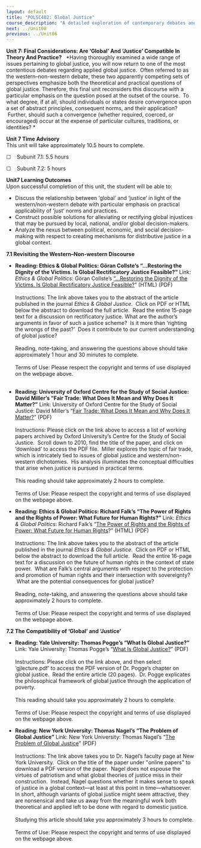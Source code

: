 ```yaml
---
layout: default
title: "POLSC402: Global Justice"
course_description: "A detailed exploration of contemporary debates and controversies regarding global justice. Topics include: human rights theory, the moral significance of national and cultural boundaries, the currency of distributive justice, global inequality and poverty, environmental devastation, and violence against women and children."
next: ../Unit08
previous: ../Unit06
---
```

**Unit 7: Final Considerations: Are ‘Global’ And ‘Justice’ Compatible In
Theory And Practice?** <span id="7"></span> 
*Having thoroughly examined a wide range of issues pertaining to global
justice, you will now return to one of the most contentious debates
regarding applied global justice.  Often referred to as the
western–non-western debate, these two apparently competing sets of
perspectives emphasize both the theoretical and practical questions of
global justice. Therefore, this final unit reconsiders this discourse
with a particular emphasis on the question posed at the outset of the
course.  To what degree, if at all, should individuals or states desire
convergence upon a set of abstract principles, consequent norms, and
their application?  Further, should such a convergence (whether
required, coerced, or encouraged) occur at the expense of particular
cultures, traditions, or identities? *

**Unit 7 Time Advisory**  
This unit will take approximately 10.5 hours to complete.   
  
 ☐    Subunit 7.1: 5.5 hours  
  
 ☐    Subunit 7.2: 5 hours

**Unit7 Learning Outcomes**  
Upon successful completion of this unit, the student will be able to:  
-   Discuss the relationship between ‘global’ and ‘justice’ in light of
    the western/non-western debate with particular emphasis on practical
    applicability of ‘just’ norms and practices.
-   Construct possible solutions for alleviating or rectifying global
    injustices that may be pursued by local, national, and/or global
    decision-makers.
-   Analyze the nexus between political, economic, and social
    decision-making with respect to creating mechanisms for distributive
    justice in a global context.

**7.1 Revisiting the Western–Non-western Discourse** <span
id="7.1"></span> 
-   **Reading: Ethics & Global Politics: Göran Collste’s “…Restoring the
    Dignity of the Victims. Is Global Rectificatory Justice Feasible?”**
    Link: *Ethics & Global Politics*: Göran Collste’s [“…Restoring the
    Dignity of the Victims. Is Global Rectificatory Justice
    Feasible?](http://www.ethicsandglobalpolitics.net/index.php/egp/article/view/1996)”
    (HTML) (PDF)  
        
     Instructions: The link above takes you to the abstract of the
    article published in the journal *Ethics & Global Justice*.  Click
    on PDF or HTML below the abstract to download the full article.
     Read the entire 15-page text for a discussion on rectificatory
    justice. What are the author’s arguments in favor of such a justice
    scheme?  Is it more than ‘righting the wrongs of the past?’  Does it
    contribute to our current understanding of global justice?  
        
     Reading, note-taking, and answering the questions above should take
    approximately 1 hour and 30 minutes to complete.  
        
     Terms of Use: Please respect the copyright and terms of use
    displayed on the webpage above.  
      

-   **Reading: University of Oxford Centre for the Study of Social
    Justice: David Miller’s “Fair Trade: What Does It Mean and Why Does
    It Matter?”**
    Link: University of Oxford Centre for the Study of Social Justice:
    David Miller’s “[Fair Trade: What Does It Mean and Why Does It
    Matter?](http://social-justice.politics.ox.ac.uk/index.php/working-papers)”
    (PDF)  
        
     Instructions: Please click on the link above to access a list of
    working papers archived by Oxford University’s Centre for the Study
    of Social Justice.  Scroll down to 2010, find the title of the
    paper, and click on ‘download’ to access the PDF file.  Miller
    explores the topic of fair trade, which is intricately tied to
    issues of global justice and western/non-western dichotomies.  His
    analysis illuminates the conceptual difficulties that arise when
    justice is pursued in practical terms.  
        
     This reading should take approximately 2 hours to complete.  
        
     Terms of Use: Please respect the copyright and terms of use
    displayed on the webpage above.

-   **Reading: Ethics & Global Politics: Richard Falk’s “The Power of
    Rights and the Rights of Power: What Future for Human Rights?”**
    Link: *Ethics & Global Politics*: Richard Falk’s “[The Power of
    Rights and the Rights of Power: What Future for Human
    Rights](http://www.ethicsandglobalpolitics.net/index.php/egp/article/view/1815)?”
    (HTML) (PDF)  
        
     Instructions: The link above takes you to the abstract of the
    article published in the journal *Ethics & Global Justice*.  Click
    on PDF or HTML below the abstract to download the full article.
     Read the entire 16-page text for a discussion on the future of
    human rights in the context of state power.  What are Falk’s central
    arguments with respect to the protection and promotion of human
    rights and their intersection with sovereignty?  What are the
    potential consequences for global justice?  
        
     Reading, note-taking, and answering the questions above should take
    approximately 2 hours to complete.  
        
     Terms of Use: Please respect the copyright and terms of use
    displayed on the webpage above.

**7.2 The Compatibility of ‘Global’ and ‘Justice’** <span
id="7.2"></span> 
-   **Reading: Yale University: Thomas Pogge’s “What Is Global
    Justice?”**
    Link: Yale University: Thomas Pogge’s “[What Is Global
    Justice?](http://www.yale.edu/macmillan/globaljustice/docs/)”
    (PDF)  
        
     Instructions: Please click on the link above, and then select
    ‘gjlecture.pdf’ to access the PDF version of Dr. Pogge’s chapter on
    global justice.  Read the entire article (20 pages).  Dr. Pogge
    explicates the philosophical framework of global justice through the
    application of poverty.  
        
     This reading should take you approximately 2 hours to complete.  
        
     Terms of Use: Please respect the copyright and terms of use
    displayed on the webpage above.

-   **Reading: New York University: Thomas Nagel’s “The Problem of
    Global Justice”**
    Link: New York University: Thomas Nagel’s “[The Problem of Global
    Justice](http://philosophy.fas.nyu.edu/object/thomasnagel)” (PDF)  
        
     Instructions: The link above takes you to Dr. Nagel’s faculty page
    at New York University.  Click on the title of the paper under
    "online papers" to download a PDF version of the paper.  Nagel does
    not espouse the virtues of patriotism and what global theories of
    justice miss in their construction.  Instead, Nagel questions
    whether it makes sense to speak of justice in a global context—at
    least at this point in time—whatsoever.  In short, although variants
    of global justice might seem attractive, they are nonsensical and
    take us away from the meaningful work both theoretical and applied
    left to be done with regard to domestic justice.   
        
     Studying this article should take you approximately 3 hours to
    complete.  
        
     Terms of Use: Please respect the copyright and terms of use
    displayed on the webpage above.



